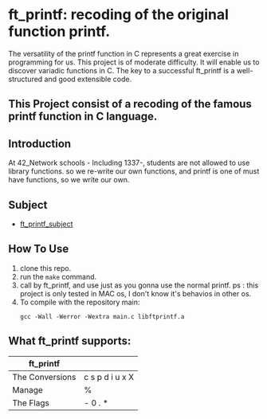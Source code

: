 # ft_printf: recoding of the original function printf.

The versatility of the printf function in C represents a great exercise in programming for us. This project is of moderate difficulty. It will enable us to discover variadic functions in C. The key to a successful ft_printf is a well-structured and good extensible code.


This Project consist of a recoding of the famous printf function in C language.
----


## Introduction
At 42_Network schools - Including 1337-, students are not allowed to use library functions.
so we re-write our own functions, and printf is one of must have functions, so we write our own.

## Subject
+ [ft_printf_subject](/ft_printf_subject.pdf)

## How To Use
1. clone this repo.
2. run the `make` command.
3. call by ft_printf, and use just as you gonna use the normal printf.
ps : this project is only tested in MAC os, I don't know it's behavios in other os.
4. To compile with the repository main:
    ```
    gcc -Wall -Werror -Wextra main.c libftprintf.a 
    ```

## What ft_printf supports:

| ft_printf         |			     |
| ----------------- | -------------- |
| The Conversions	| c s p d i u x X|
| Manage	        |           %    |
| The Flags         | - 0 . *        |
